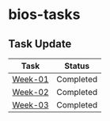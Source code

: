 # bios-tasks

 ## Task Update
| Task | Status |
| --- | --- |
| <a href="https://github.com/5andeepNambiar/bios-tasks/tree/main/Week-1">Week-01</a> | Completed |
| <a href="https://github.com/5andeepNambiar/bios-tasks/tree/main/Week-2">Week-02</a> | Completed |
| <a href="https://github.com/5andeepNambiar/bios-tasks/tree/main/Week-3">Week-03</a> | Completed |
